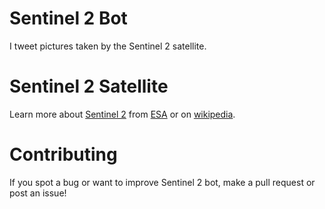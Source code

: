 # Sentinel 2 Bot

I tweet pictures taken by the Sentinel 2 satellite.


# Sentinel 2 Satellite

Learn more about [Sentinel 2](http://www.esa.int/Our_Activities/Observing_the_Earth/Copernicus/Sentinel-2/Introducing_Sentinel-2) from
[ESA](http://esa.int) or on [wikipedia](https://en.wikipedia.org/wiki/Sentinel-2).


# Contributing

If you spot a bug or want to improve Sentinel 2 bot, make a pull request or post an issue!
